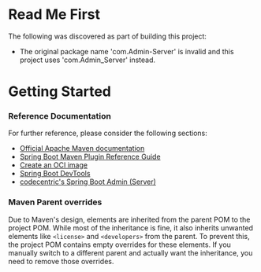 # Read Me First
The following was discovered as part of building this project:

* The original package name 'com.Admin-Server' is invalid and this project uses 'com.Admin_Server' instead.

# Getting Started

### Reference Documentation
For further reference, please consider the following sections:

* [Official Apache Maven documentation](https://maven.apache.org/guides/index.html)
* [Spring Boot Maven Plugin Reference Guide](https://docs.spring.io/spring-boot/3.3.6/maven-plugin)
* [Create an OCI image](https://docs.spring.io/spring-boot/3.3.6/maven-plugin/build-image.html)
* [Spring Boot DevTools](https://docs.spring.io/spring-boot/3.3.6/reference/using/devtools.html)
* [codecentric's Spring Boot Admin (Server)](https://codecentric.github.io/spring-boot-admin/current/#getting-started)

### Maven Parent overrides

Due to Maven's design, elements are inherited from the parent POM to the project POM.
While most of the inheritance is fine, it also inherits unwanted elements like `<license>` and `<developers>` from the parent.
To prevent this, the project POM contains empty overrides for these elements.
If you manually switch to a different parent and actually want the inheritance, you need to remove those overrides.

